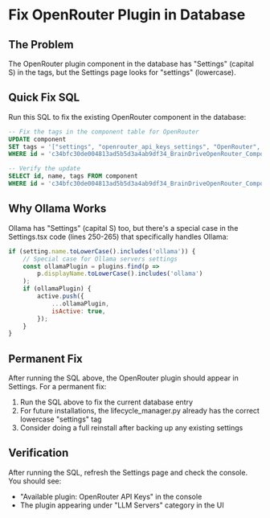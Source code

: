 # Fix OpenRouter Plugin in Database

## The Problem
The OpenRouter plugin component in the database has "Settings" (capital S) in the tags, but the Settings page looks for "settings" (lowercase).

## Quick Fix SQL

Run this SQL to fix the existing OpenRouter component in the database:

```sql
-- Fix the tags in the component table for OpenRouter
UPDATE component
SET tags = '["settings", "openrouter_api_keys_settings", "OpenRouter", "API Keys", "AI Models"]'
WHERE id = 'c34bfc30de004813ad5b5d3a4ab9df34_BrainDriveOpenRouter_ComponentOpenRouterKeys';

-- Verify the update
SELECT id, name, tags FROM component 
WHERE id = 'c34bfc30de004813ad5b5d3a4ab9df34_BrainDriveOpenRouter_ComponentOpenRouterKeys';
```

## Why Ollama Works
Ollama has "Settings" (capital S) too, but there's a special case in the Settings.tsx code (lines 250-265) that specifically handles Ollama:

```javascript
if (setting.name.toLowerCase().includes('ollama')) {
    // Special case for Ollama servers settings
    const ollamaPlugin = plugins.find(p => 
        p.displayName.toLowerCase().includes('ollama')
    );
    if (ollamaPlugin) {
        active.push({
            ...ollamaPlugin,
            isActive: true,
        });
    }
}
```

## Permanent Fix
After running the SQL above, the OpenRouter plugin should appear in Settings. For a permanent fix:

1. Run the SQL above to fix the current database entry
2. For future installations, the lifecycle_manager.py already has the correct lowercase "settings" tag
3. Consider doing a full reinstall after backing up any existing settings

## Verification
After running the SQL, refresh the Settings page and check the console. You should see:
- "Available plugin: OpenRouter API Keys" in the console
- The plugin appearing under "LLM Servers" category in the UI